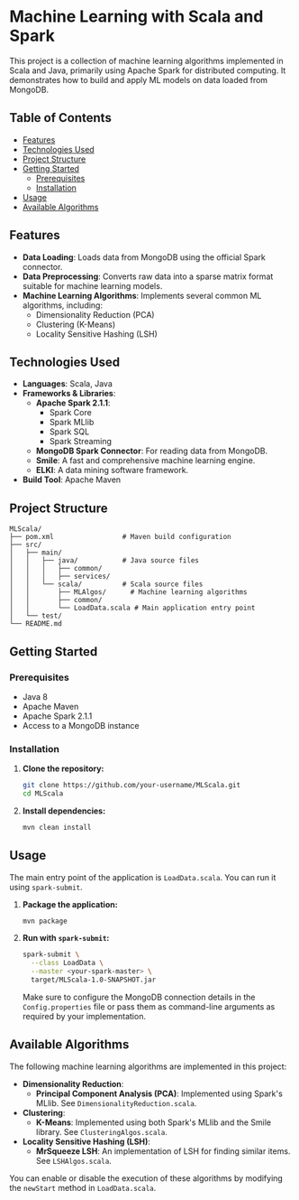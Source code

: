 # Machine Learning with Scala and Spark

This project is a collection of machine learning algorithms implemented in Scala and Java, primarily using Apache Spark for distributed computing. It demonstrates how to build and apply ML models on data loaded from MongoDB.

## Table of Contents

- [Features](#features)
- [Technologies Used](#technologies-used)
- [Project Structure](#project-structure)
- [Getting Started](#getting-started)
  - [Prerequisites](#prerequisites)
  - [Installation](#installation)
- [Usage](#usage)
- [Available Algorithms](#available-algorithms)

## Features

- **Data Loading**: Loads data from MongoDB using the official Spark connector.
- **Data Preprocessing**: Converts raw data into a sparse matrix format suitable for machine learning models.
- **Machine Learning Algorithms**: Implements several common ML algorithms, including:
  - Dimensionality Reduction (PCA)
  - Clustering (K-Means)
  - Locality Sensitive Hashing (LSH)

## Technologies Used

- **Languages**: Scala, Java
- **Frameworks & Libraries**:
  - **Apache Spark 2.1.1**:
    - Spark Core
    - Spark MLlib
    - Spark SQL
    - Spark Streaming
  - **MongoDB Spark Connector**: For reading data from MongoDB.
  - **Smile**: A fast and comprehensive machine learning engine.
  - **ELKI**: A data mining software framework.
- **Build Tool**: Apache Maven

## Project Structure

```
MLScala/
├── pom.xml                 # Maven build configuration
├── src/
│   ├── main/
│   │   ├── java/           # Java source files
│   │   │   ├── common/
│   │   │   ├── services/
│   │   └── scala/          # Scala source files
│   │       ├── MLAlgos/      # Machine learning algorithms
│   │       ├── common/
│   │       └── LoadData.scala # Main application entry point
│   └── test/
└── README.md
```

## Getting Started

### Prerequisites

- Java 8
- Apache Maven
- Apache Spark 2.1.1
- Access to a MongoDB instance

### Installation

1.  **Clone the repository:**
    ```bash
    git clone https://github.com/your-username/MLScala.git
    cd MLScala
    ```

2.  **Install dependencies:**
    ```bash
    mvn clean install
    ```

## Usage

The main entry point of the application is `LoadData.scala`. You can run it using `spark-submit`.

1.  **Package the application:**
    ```bash
    mvn package
    ```

2.  **Run with `spark-submit`:**
    ```bash
    spark-submit \
      --class LoadData \
      --master <your-spark-master> \
      target/MLScala-1.0-SNAPSHOT.jar
    ```
    Make sure to configure the MongoDB connection details in the `Config.properties` file or pass them as command-line arguments as required by your implementation.

## Available Algorithms

The following machine learning algorithms are implemented in this project:

-   **Dimensionality Reduction**:
    -   **Principal Component Analysis (PCA)**: Implemented using Spark's MLlib. See `DimensionalityReduction.scala`.
-   **Clustering**:
    -   **K-Means**: Implemented using both Spark's MLlib and the Smile library. See `ClusteringAlgos.scala`.
-   **Locality Sensitive Hashing (LSH)**:
    -   **MrSqueeze LSH**: An implementation of LSH for finding similar items. See `LSHAlgos.scala`.

You can enable or disable the execution of these algorithms by modifying the `newStart` method in `LoadData.scala`.